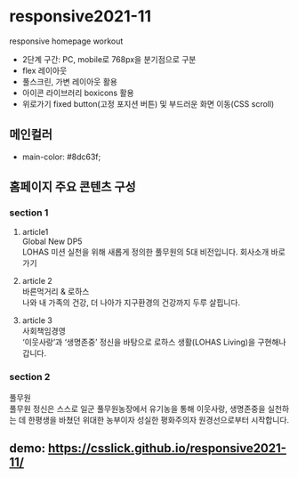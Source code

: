 # responsive2021-11
responsive homepage workout

- 2단계 구간: PC, mobile로 768px을 분기점으로 구분
- flex 레이아웃
- 풀스크린, 가변 레이아웃 활용
- 아이콘 라이브러리 boxicons 활용
- 위로가기 fixed button(고정 포지션 버튼) 및 부드러운 화면 이동(CSS scroll)

## 메인컬러
- main-color: #8dc63f;

## 홈페이지 주요 콘텐츠 구성
### section 1
1. article1  
Global New DP5  
LOHAS 미션 실천을 위해 새롭게 정의한 풀무원의 5대 비전입니다. 회사소개 바로가기

2. article 2  
바른먹거리 & 로하스  
나와 내 가족의 건강, 더 나아가 지구환경의 건강까지 두루 살핍니다.

3. article 3  
사회책임경영  
‘이웃사랑’과 ‘생명존중’ 정신을 바탕으로 로하스 생활(LOHAS Living)을 구현해나갑니다.

### section 2
풀무원  
풀무원 정신은 스스로 일군 풀무원농장에서 유기농을 통해 이웃사랑, 생명존중을 실천하는 데 한평생을 바쳤던 위대한 농부이자 성실한 평화주의자 원경선으로부터 시작합니다.


## demo: https://csslick.github.io/responsive2021-11/
